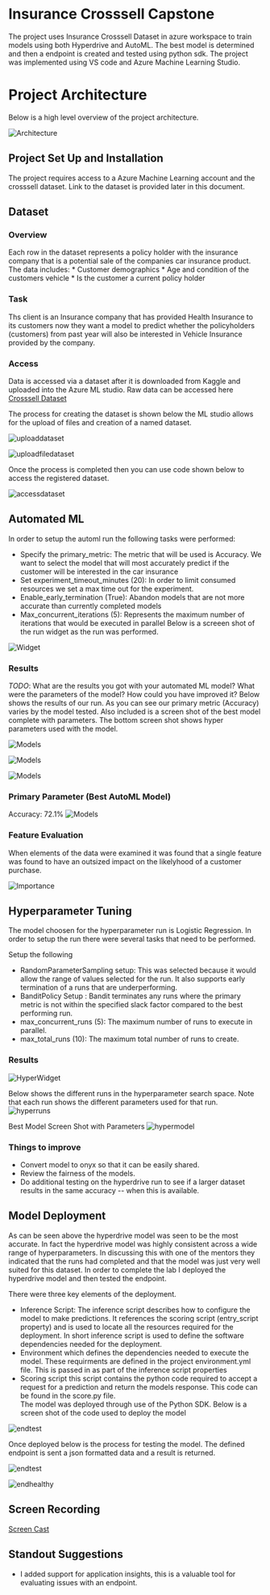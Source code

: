 
# Insurance Crosssell Capstone

The project uses Insurance Crosssell  Dataset in azure workspace to train models using both Hyperdrive and AutoML.  The best model is determined and then a endpoint is created and tested using python sdk. The project was implemented using VS code and Azure Machine Learning Studio. 

# Project Architecture 
Below is a high level overview of the project architecture.  

![Architecture](Images/Automl/TopImage.JPG)

## Project Set Up and Installation
The project requires access to a Azure Machine Learning account and the crosssell dataset.  Link to the dataset is provided later in this document.

## Dataset

### Overview
Each row in the dataset represents a policy holder with the insurance company that is a potential sale of the companies car insurance product.  
The data includes:
    * Customer demographics 
    * Age and condition of the customers vehicle 
    * Is the customer a current policy holder 

### Task
Ths client is an Insurance company that has provided Health Insurance to its customers now they want a model to predict whether the policyholders (customers) from past year will also be interested in Vehicle Insurance provided by the company.


### Access
Data is accessed via a dataset after it is downloaded from Kaggle and uploaded into the Azure ML studio. 
Raw data can be accessed here <a href = "https://www.kaggle.com/anmolkumar/health-insurance-cross-sell-prediction">Crosssell Dataset</a>

The process for creating the dataset is shown below the ML studio allows for the upload of files and creation of a named dataset. 

![uploaddataset](Images/Automl/UploadDataset.JPG)

![uploadfiledataset](Images/Automl/UploadFileSelect.JPG)

Once the process is completed then you can use code shown below to access the registered dataset. 

![accessdataset](Images/Automl/AccessDataset.JPG)


## Automated ML
In order to setup the automl run the following tasks were performed:

* Specify the primary_metric: The metric that will be used is Accuracy.  We want to select the model that will most accurately predict if the customer will be interested in the car insurance
* Set experiment_timeout_minutes (20): In order to limit consumed resources we set a max time out for the experiment. 
* Enable_early_termination (True):  Abandon models that are not more accurate than currently completed models
* Max_concurrent_iterations (5): Represents the maximum number of iterations that would be executed in parallel
 Below is a screeen shot of the run widget as the run was performed. 
 
![Widget](Images/Automl/Widget.JPG)

### Results
*TODO*: What are the results you got with your automated ML model? What were the parameters of the model? How could you have improved it?
Below shows the results of our run.  As you can see our primary metric (Accuracy) varies by the model tested. Also included is a screen shot of the best model complete
with parameters. The bottom screen shot shows hyper parameters used with the model. 

![Models](Images/Automl/DifferentModels.JPG)

![Models](Images/Automl/BestModel.JPG)

![Models](Images/Automl/HyperParameters.JPG)

### Primary Parameter (Best AutoML Model)
Accuracy: 72.1%
![Models](Images/Automl/SummaryGraph.JPG)

### Feature Evaluation

When elements of the data were examined it was found that a single feature was found to have an outsized impact on the likelyhood of a customer purchase. 

![Importance](Images/Automl/FeatureImportance.JPG)


## Hyperparameter Tuning
The model choosen for the hyperparameter run is Logistic Regression. In order to setup the run there were several tasks that need to be performed. 

Setup the following 
* RandomParameterSampling setup:  This was selected because it would allow the range of values selected for the run.  It also supports early termination of a runs that are underperforming. 
* BanditPolicy Setup :  Bandit terminates any runs where the primary metric is not within the specified slack factor compared to the best performing run.
* max_concurrent_runs (5): The maximum number of runs to execute in parallel.
* max_total_runs (10): The maximum total number of runs to create. 


### Results
![HyperWidget](Images/HyperParameter/Widget.JPG)

Below shows the different runs in the hyperparameter search space.  Note that each run shows the different parameters used for that run.  
![hyperruns](Images/HyperParameter/Runs.JPG)

Best Model Screen Shot with Parameters
![hypermodel](Images/HyperParameter/BestModel.JPG)


### Things to improve
* Convert model to onyx so that it can be easily shared. 
* Review the fairness of the models. 
* Do additional testing on the hyperdrive run to see if a larger dataset results in the same accuracy -- when this is available. 

## Model Deployment
As can be seen above the hyperdrive model was seen to be the most accurate. In fact the hyperdrive model was highly consistent across a wide range of hyperparameters. In discussing this with one of the mentors they indicated that the runs had completed and that the model was just very well suited for this dataset. In order to complete the lab I deployed the hyperdrive model and then tested the endpoint.  

There were three key elements of the deployment. 

* Inference Script:  The inference script describes how to configure the model to make predictions. It references the scoring script (entry_script property) and is used to locate all the resources required for the deployment. In short inference script is used to define the software dependencies needed for the deployment.  
* Environment which defines the dependencies needed to execute the model. These requirments are defined in the project environment.yml file. This is passed in as part of the inference script properties 
* Scoring script this script contains the python code required to accept a request for a prediction and return the models response.  This code can be found in the score.py file.  
The model was deployed through use of the Python SDK.  Below is a screen shot of the code used to deploy the model 

![endtest](Images/HyperParameter/Deployment.JPG)

Once deployed below is the process for testing the model. The defined endpoint is sent a json formatted data and a result is returned.  

![endtest](Images/HyperParameter/EndpointTest.JPG)


![endhealthy](Images/HyperParameter/EndpointHealthy.JPG)


## Screen Recording
<a href = "http://somup.com/cr1uf9qPl4">Screen Cast</a>

## Standout Suggestions
* I added support for application insights,  this is a valuable tool for evaluating issues with an endpoint. 
